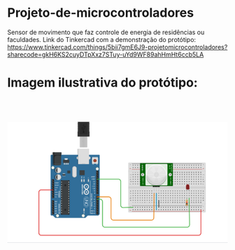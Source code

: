 # Projeto-de-microcontroladores
Sensor de movimento que faz controle de energia de residências ou faculdades.
Link do Tinkercad com a demonstração do protótipo: https://www.tinkercad.com/things/5bii7gmE6J9-projetomicrocontroladores?sharecode=gkH6KS2cuyDTpXxz7STuy-uYd9WF89ahHmHt6ccb5LA
<h1>Imagem ilustrativa do protótipo:<h1/>
<br/>
<img src="./imagem-prototipo.png" alt="prototipo">
